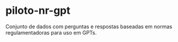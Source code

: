 # piloto-nr-gpt
Conjunto de dados com perguntas e respostas baseadas em normas regulamentadoras para uso em GPTs.
